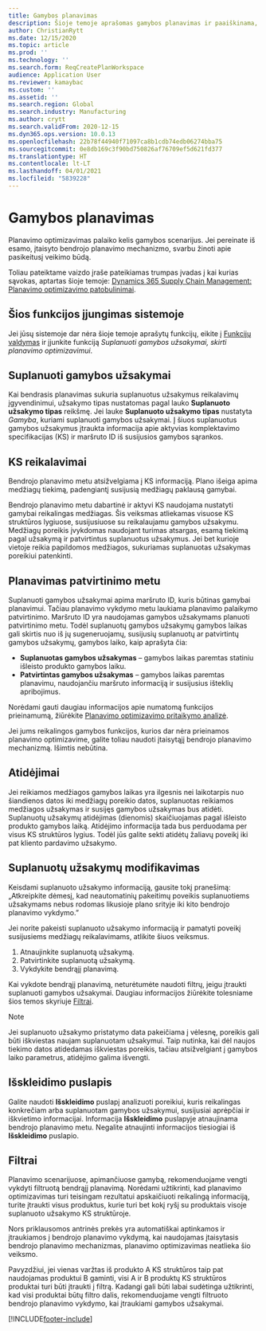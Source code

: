 ```yaml
---
title: Gamybos planavimas
description: Šioje temoje aprašomas gamybos planavimas ir paaiškinama, kaip modifikuoti suplanuotus gamybos užsakymus naudojant planavimo optimizavimą.
author: ChristianRytt
ms.date: 12/15/2020
ms.topic: article
ms.prod: ''
ms.technology: ''
ms.search.form: ReqCreatePlanWorkspace
audience: Application User
ms.reviewer: kamaybac
ms.custom: ''
ms.assetid: ''
ms.search.region: Global
ms.search.industry: Manufacturing
ms.author: crytt
ms.search.validFrom: 2020-12-15
ms.dyn365.ops.version: 10.0.13
ms.openlocfilehash: 22b78f44940f71097ca8b1cdb74edb06274bba75
ms.sourcegitcommit: 0e8db169c3f90bd750826af76709ef5d621fd377
ms.translationtype: HT
ms.contentlocale: lt-LT
ms.lasthandoff: 04/01/2021
ms.locfileid: "5839228"
---
```

# <a name="production-planning"></a>Gamybos planavimas

Planavimo optimizavimas palaiko kelis gamybos scenarijus. Jei pereinate iš esamo, įtaisyto bendrojo planavimo mechanizmo, svarbu žinoti apie pasikeitusį veikimo būdą.

Toliau pateiktame vaizdo įraše pateikiamas trumpas įvadas į kai kurias sąvokas, aptartas šioje temoje: [Dynamics 365 Supply Chain Management: Planavimo optimizavimo patobulinimai](https://youtu.be/u1pcmZuZBTw).

## <a name="turn-on-this-feature-for-your-system"></a>Šios funkcijos įjungimas sistemoje

Jei jūsų sistemoje dar nėra šioje temoje aprašytų funkcijų, eikite į [Funkcijų valdymas](../../../fin-ops-core/fin-ops/get-started/feature-management/feature-management-overview.md) ir įjunkite funkciją *Suplanuoti gamybos užsakymai, skirti planavimo optimizavimui*.

## <a name="planned-production-orders"></a>Suplanuoti gamybos užsakymai

Kai bendrasis planavimas sukuria suplanuotus užsakymus reikalavimų įgyvendinimui, užsakymo tipas nustatomas pagal lauko **Suplanuoto užsakymo tipas** reikšmę. Jei lauke **Suplanuoto užsakymo tipas** nustatyta *Gamyba*, kuriami suplanuoti gamybos užsakymai. Į šiuos suplanuotus gamybos užsakymus įtraukta informacija apie aktyvias komplektavimo specifikacijas (KS) ir maršruto ID iš susijusios gamybos sąrankos.

## <a name="requirements-from-boms"></a>KS reikalavimai

Bendrojo planavimo metu atsižvelgiama į KS informaciją. Plano išeiga apima medžiagų tiekimą, padengiantį susijusią medžiagų paklausą gamybai.

Bendrojo planavimo metu dabartinė ir aktyvi KS naudojama nustatyti gamybai reikalingas medžiagas. Šis veiksmas atliekamas visuose KS struktūros lygiuose, susijusiuose su reikalaujamu gamybos užsakymu. Medžiagų poreikis įvykdomas naudojant turimas atsargas, esamą tiekimą pagal užsakymą ir patvirtintus suplanuotus užsakymus. Jei bet kurioje vietoje reikia papildomos medžiagos, sukuriamas suplanuotas užsakymas poreikiui patenkinti.

## <a name="scheduling-during-firming"></a>Planavimas patvirtinimo metu

Suplanuoti gamybos užsakymai apima maršruto ID, kuris būtinas gamybai planavimui. Tačiau planavimo vykdymo metu laukiama planavimo palaikymo patvirtinimo. Maršruto ID yra naudojamas gamybos užsakymams planuoti patvirtinimo metu. Todėl suplanuotų gamybos užsakymų gamybos laikas gali skirtis nuo iš jų sugeneruojamų, susijusių suplanuotų ar patvirtintų gamybos užsakymų, gamybos laiko, kaip aprašyta čia:

- **Suplanuotas gamybos užsakymas** – gamybos laikas paremtas statiniu išleisto produkto gamybos laiku.
- **Patvirtintas gamybos užsakymas** – gamybos laikas paremtas planavimu, naudojančiu maršruto informaciją ir susijusius išteklių apribojimus.

Norėdami gauti daugiau informacijos apie numatomą funkcijos prieinamumą, žiūrėkite [Planavimo optimizavimo pritaikymo analizė](planning-optimization-fit-analysis.md).

Jei jums reikalingos gamybos funkcijos, kurios dar nėra prieinamos planavimo optimizavime, galite toliau naudoti įtaisytąjį bendrojo planavimo mechanizmą. Išimtis nebūtina.

## <a name="delays"></a>Atidėjimai

Jei reikiamos medžiagos gamybos laikas yra ilgesnis nei laikotarpis nuo šiandienos datos iki medžiagų poreikio datos, suplanuotas reikiamos medžiagos užsakymas ir susijęs gamybos užsakymas bus atidėti. Suplanuotų užsakymų atidėjimas (dienomis) skaičiuojamas pagal išleisto produkto gamybos laiką. Atidėjimo informacija tada bus perduodama per visus KS struktūros lygius. Todėl jūs galite sekti atidėtų žaliavų poveikį iki pat kliento pardavimo užsakymo.

## <a name="modifying-planned-orders"></a>Suplanuotų užsakymų modifikavimas

Keisdami suplanuoto užsakymo informaciją, gausite tokį pranešimą: „Atkreipkite dėmesį, kad neautomatinių pakeitimų poveikis suplanuotiems užsakymams nebus rodomas likusioje plano srityje iki kito bendrojo planavimo vykdymo.”

Jei norite pakeisti suplanuoto užsakymo informaciją ir pamatyti poveikį susijusiems medžiagų reikalavimams, atlikite šiuos veiksmus.

1. Atnaujinkite suplanuotą užsakymą.
2. Patvirtinkite suplanuotą užsakymą.
3. Vykdykite bendrąjį planavimą.

Kai vykdote bendrąjį planavimą, neturėtumėte naudoti filtrų, jeigu įtraukti suplanuoti gamybos užsakymai. Daugiau informacijos žiūrėkite tolesniame šios temos skyriuje [Filtrai](#filters).

> [!NOTE]
> Jei suplanuoto užsakymo pristatymo data pakeičiama į vėlesnę, poreikis gali būti iškviestas naujam suplanuotam užsakymui. Taip nutinka, kai dėl naujos tiekimo datos atidedamas iškviestas poreikis, tačiau atsižvelgiant į gamybos laiko parametrus, atidėjimo galima išvengti.

## <a name="explosion-page"></a>Išskleidimo puslapis

Galite naudoti **Išskleidimo** puslapį analizuoti poreikiui, kuris reikalingas konkrečiam arba suplanuotam gamybos užsakymui, susijusiai aprėpčiai ir iškvietimo informacijai. Informacija **Išskleidimo** puslapyje atnaujinama bendrojo planavimo metu. Negalite atnaujinti informacijos tiesiogiai iš **Išskleidimo** puslapio.

## <a name="filters"></a><a name="filters"></a>Filtrai

Planavimo scenarijuose, apimančiuose gamybą, rekomenduojame vengti vykdyti filtruotą bendrąjį planavimą. Norėdami užtikrinti, kad planavimo optimizavimas turi teisingam rezultatui apskaičiuoti reikalingą informaciją, turite įtraukti visus produktus, kurie turi bet kokį ryšį su produktais visoje suplanuoto užsakymo KS struktūroje.

Nors priklausomos antrinės prekės yra automatiškai aptinkamos ir įtraukiamos į bendrojo planavimo vykdymą, kai naudojamas įtaisytasis bendrojo planavimo mechanizmas, planavimo optimizavimas neatlieka šio veiksmo.

Pavyzdžiui, jei vienas varžtas iš produkto A KS struktūros taip pat naudojamas produktui B gaminti, visi A ir B produktų KS struktūros produktai turi būti įtraukti į filtrą. Kadangi gali būti labai sudėtinga užtikrinti, kad visi produktai būtų filtro dalis, rekomenduojame vengti filtruoto bendrojo planavimo vykdymo, kai įtraukiami gamybos užsakymai.


[!INCLUDE[footer-include](../../../includes/footer-banner.md)]